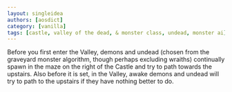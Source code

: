 ```yaml
---
layout: singleidea
authors: [aosdict]
category: [vanilla]
tags: [castle, valley of the dead, & monster class, undead, monster ai]
---
```

Before you first enter the Valley, demons and undead (chosen from the graveyard monster algorithm, though perhaps excluding wraiths) continually spawn in the maze on the right of the Castle and try to path towards the upstairs. Also before it is set, in the Valley, awake demons and undead will try to path to the upstairs if they have nothing better to do.
